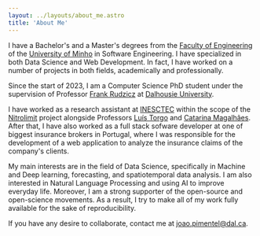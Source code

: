 ```yaml
---
layout: ../layouts/about_me.astro
title: 'About Me'
---
```


I have a Bachelor's and a Master's degrees from the
[Faculty of Engineering](https://www.eng.uminho.pt/pt) of the
[University of Minho](https://www.uminho.pt/) in Software
Engineering. I have specialized in both Data Science and Web
Development. In fact, I have worked on a number of projects in both
fields, academically and professionally.

Since the start of 2023, I am a Computer Science PhD student under
the supervision of Professor
[Frank Rudzicz](https://web.cs.dal.ca/~rudzicz/) at
[Dalhousie University](https://www.dal.ca).

I have worked as a research assistant at
[INESCTEC](https://www.inesctec.pt) within the scope of the
[Nitrolimit](https://www2.ciimar.up.pt/projects.php?id=84)
project alongside Professors
[Luís Torgo](https://web.cs.dal.ca/~ltorgo/) and
[Catarina Magalhães](https://www2.ciimar.up.pt/team.php?id=85).
After that, I have also worked as a full stack sofware developer at
one of biggest insurance brokers in Portugal, where I was responsible
for the development of a web application to analyze the insurance claims
of the company's clients.

My main interests are in the field of Data Science, specifically in
Machine and Deep learning, forecasting, and spatiotemporal data
analysis. I am also interested in Natural Language Processing and 
using AI to improve everyday life. Moreover, I am a strong supporter 
of the open-source and open-science movements. As a result, I try 
to make all of my work fully available for the sake of reproducibility.

If you have any desire to collaborate, contact me at
<a href="mailto:joao.pimentel@dal.ca">joao.pimentel@dal.ca</a>.

